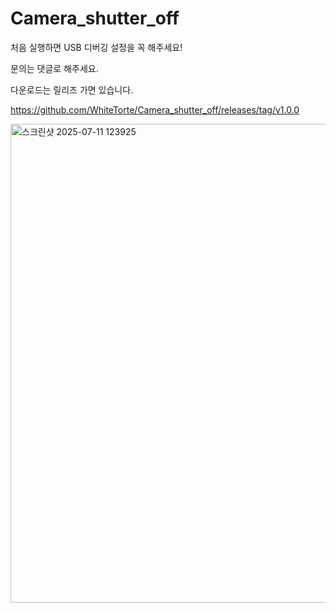 # Camera_shutter_off

처음 실행하면 USB 디버깅 설정을 꼭 해주세요!

문의는 댓글로 해주세요.

다운로드는 릴리즈 가면 있습니다.

https://github.com/WhiteTorte/Camera_shutter_off/releases/tag/v1.0.0

<img width="1060" height="766" alt="스크린샷 2025-07-11 123925" src="https://github.com/user-attachments/assets/d147e246-386a-47fb-a1c4-ff51dc539f04" />
